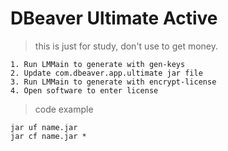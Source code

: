 # DBeaver Ultimate Active
> this is just for study, don't use to get money.
```
1. Run LMMain to generate with gen-keys
2. Update com.dbeaver.app.ultimate jar file
3. Run LMMain to generate with encrypt-license
4. Open software to enter license 
```
> code example
```
jar uf name.jar
jar cf name.jar *
```